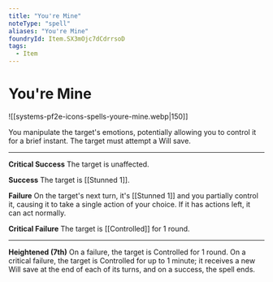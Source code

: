 ```yaml
---
title: "You're Mine"
noteType: "spell"
aliases: "You're Mine"
foundryId: Item.SX3mOjc7dCdrrsoD
tags:
  - Item
---
```


# You're Mine
![[systems-pf2e-icons-spells-youre-mine.webp|150]]

You manipulate the target's emotions, potentially allowing you to control it for a brief instant. The target must attempt a Will save.

* * *

**Critical Success** The target is unaffected.

**Success** The target is [[Stunned 1]].

**Failure** On the target's next turn, it's [[Stunned 1]] and you partially control it, causing it to take a single action of your choice. If it has actions left, it can act normally.

**Critical Failure** The target is [[Controlled]] for 1 round.

* * *

**Heightened (7th)** On a failure, the target is Controlled for 1 round. On a critical failure, the target is Controlled for up to 1 minute; it receives a new Will save at the end of each of its turns, and on a success, the spell ends.
